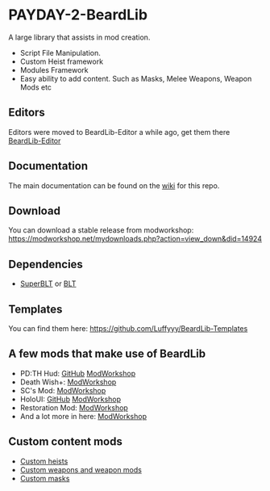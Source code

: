 # PAYDAY-2-BeardLib
A large library that assists in mod creation.
- Script File Manipulation.
- Custom Heist framework
- Modules Framework
- Easy ability to add content. Such as Masks, Melee Weapons, Weapon Mods etc

## Editors
Editors were moved to BeardLib-Editor a while ago, get them there [BeardLib-Editor](https://github.com/GreatBigBushyBeard/PAYDAY-2-BeardLib-Editor)

## Documentation
The main documentation can be found on the [wiki](https://github.com/GreatBigBushyBeard/PAYDAY-2-BeardLib/wiki) for this repo.

## Download
You can download a stable release from modworkshop: https://modworkshop.net/mydownloads.php?action=view_down&did=14924

## Dependencies
* [SuperBLT](https://superblt.znix.xyz) or [BLT](https://github.com/JamesWilko/Payday-2-BLT/releases)

## Templates
You can find them here: https://github.com/Luffyyy/BeardLib-Templates

## A few mods that make use of BeardLib
* PD:TH Hud: [GitHub](https://github.com/GreatBigBushyBeard/PAYDAY-2-PDTH-Hud/) [ModWorkshop](http://lastbullet.net/mydownloads.php?action=view_down&did=682)
* Death Wish+: [ModWorkshop](http://modworkshop.net/mydownloads.php?action=view_down&did=14384)
* SC's Mod: [ModWorkshop](http://modworkshop.net/mydownloads.php?action=view_down&did=17254)
* HoloUI: [GitHub](https://github.com/Luffyyy/HoloUI) [ModWorkshop](http://modworkshop.net/mydownloads.php?action=view_down&did=12501)
* Restoration Mod: [ModWorkshop](https://modworkshop.net/mydownloads.php?action=view_down&did=428)
* And a lot more in here: [ModWorkshop](https://modworkshop.net/mydownloads.php?action=browse_cat&cid=4&tags[]=11)

## Custom content mods
* [Custom heists](https://modworkshop.net/mydownloads.php?action=browse_cat&cid=502)
* [Custom weapons and weapon mods](https://modworkshop.net/mydownloads.php?action=browse_cat&cid=528)
* [Custom masks](https://modworkshop.net/mydownloads.php?action=browse_cat&cid=8)
